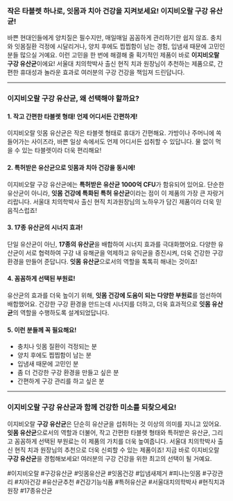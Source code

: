 ### **작은 타블렛 하나로, 잇몸과 치아 건강을 지켜보세요! 이지비오랄 구강 유산균!**

바쁜 현대인들에게 양치질은 필수지만, 매일매일 꼼꼼하게 관리하기란 쉽지 않죠. 충치와 잇몸질환 걱정에 시달리거나, 양치 후에도 찝찝함이 남는 경험, 입냄새 때문에 고민인 분들 많으실 거예요. 이런 고민을 한 번에 해결해 줄 획기적인 제품이 바로 **이지비오랄 구강 유산균**이에요! 서울대 치의학박사 출신 현직 치과 원장님이 추천하는 제품으로, 간편한 휴대성과 놀라운 효과로 여러분의 구강 건강을 책임져 드린답니다.

---

### **이지비오랄 구강 유산균, 왜 선택해야 할까요?**

#### **1. 작고 간편한 타블렛 형태! 언제 어디서든 간편하게!**

이지비오랄 잇몸 유산균은 작은 타블렛 형태로 휴대가 간편해요. 가방이나 주머니에 쏙 들어가는 사이즈라, 바쁜 일상 속에서도 언제 어디서든 섭취할 수 있답니다. 물 없이 먹을 수 있는 타블렛이라 더욱 편리해요!

#### **2. 특허받은 유산균으로 잇몸과 치아 건강을 동시에!**

이지비오랄 구강 유산균에는 **특허받은 유산균 1000억 CFU**가 함유되어 있어요. 단순한 유산균이 아니라, **잇몸 건강에 특화된 특허 유산균**이라는 점이 이 제품의 가장 큰 자랑거리랍니다. 서울대 치의학박사 출신 현직 치과원장님의 노하우가 담긴 제품이라 더욱 믿음직스럽죠!

#### **3. 17종 유산균의 시너지 효과!**

단일 유산균이 아닌, **17종의 유산균**을 배합하여 시너지 효과를 극대화했어요. 다양한 유산균이 서로 협력하여 구강 내 유해균을 억제하고 유익균을 증진시켜, 더욱 건강한 구강 환경을 만들어 준답니다. **잇몸 유산균**으로서의 역할을 톡톡히 해내는 것이죠!

#### **4. 꼼꼼하게 선택된 부원료!**

유산균의 효과를 더욱 높이기 위해, **잇몸 건강에 도움이 되는 다양한 부원료**를 엄선하여 배합했어요. 건강한 구강 환경을 만드는데 시너지를 더하고, 더욱 효과적으로 **잇몸 유산균**의 역할을 수행하도록 설계되었답니다.

#### **5. 이런 분들께 꼭 필요해요!**

- 충치나 잇몸 질환이 걱정되는 분
- 양치 후에도 찝찝함이 남는 분
- 입냄새 때문에 고민인 분
- 좀 더 건강한 구강 환경을 만들고 싶은 분
- 간편하게 구강 관리를 하고 싶은 분

---

### **이지비오랄 구강 유산균과 함께 건강한 미소를 되찾으세요!**

이지비오랄 **구강 유산균**은 단순히 유산균을 섭취하는 것 이상의 의미를 지니고 있어요. **잇몸 유산균**으로서의 역할과 더불어, 작고 간편한 타블렛 형태와 특허받은 유산균, 그리고 꼼꼼하게 선택된 부원료는 이 제품의 가치를 더욱 높여줍니다. 서울대 치의학박사 출신 현직 치과 원장님의 추천으로 더욱 신뢰할 수 있는 제품이죠! 지금 바로 이지비오랄 **구강 유산균**을 경험해보세요! 여러분의 구강 건강을 위한 최고의 선택이 될 거예요.

#이지비오랄 #구강유산균 #잇몸유산균 #잇몸건강 #입냄새제거 #피나는잇몸 #구강관리 #치아건강 #유산균추천 #건강기능식품 #특허유산균 #서울대치의학박사 #현직치과원장 #17종유산균
